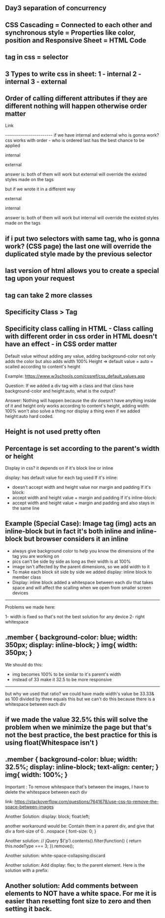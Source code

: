 Day3
separation of concurrency
------------------------
CSS
Cascading = Connected to each other and synchronous
style = Properties like color, position and Responsive
Sheet = HTML Code
------------------------
tag in css = selector
------------------------
3 Types to write css in sheet:
1 - internal
2 - internal 
3 - external
------------------------
Order of calling different attributes if  they are different nothing will happen otherwise order matter
------------------------
Link
<link rel="stylesheet> href="style.css">
------------------------
if we have internal and external who is gonna work?
css works with order - who is ordered last has the best chance to be applied

internal
<style> </style>
external
<link rel="stylesheet> href="style.css">

answer is:
both of them will work but external will override the existed styles made on the tags

but if we wrote it in a different way

external
<link rel="stylesheet> href="style.css">
internal
<style> </style>

answer is:
both of them will work but internal will override the existed styles made on the tags

if i put two selectors with same tag, who is gonna work? (CSS page)
the last one will override the duplicated style made by the previous selector
------------------------
last version of html allows you to create a special tag upon your request
------------------------
tag can take 2 more classes
------------------------
Specificity 
Class > Tag
------------------------
Specificity class calling in HTML - Class calling with different order in css
order in HTML doesn't have an effect - in CSS order matter
------------------------
Default value without adding any value,
adding background-color not only adds the color but also adds width 100%
Height => default value = auto = scalled according to content's height

Example:
https://www.w3schools.com/cssref/css_default_values.asp 

Question:
If we added a div tag with a class and that class have background-color and height:auto, what is the output?

Answer:
Nothing will happen because the div doesn't have anything inside of it and height only works according to content's height, adding width: 100% won't also solve a thing nor display a thing even if we added height:auto hard coded.

Height is not used pretty often
------------------------
Percentage is set according to the parent's width or height
------------------------
Display in css?
it depends on if it's block line or inline

display: has default value for each tag used
If it's inline:
- doesn't accept width and height value nor margin and padding
If it's block:
- accept width and height value + margin and padding
If it's inline-block:
- accept width and height value + margin and padding and also stays in the same line

Example (Special Case):
Image tag (img) acts an inline-block but in fact it's both inline and inline-block but browser considers it an inline
------------------------
- always give background color to help you know the dimensions of the tag you are working on
- pics can't be side by side as long as their width is at 100%
- image isn't affected by the parent dimensions, so we add width to it
- To make each block sit side by side we added display: inline block to member class
- Display: inline block added a whitespace between each div that takes space and will affect the scalling when we open from smaller screen devices
------------------------
Problems we made here:

1- width is fixed so that's not the best solution for any device 
2- right whitespace 

.member {
    background-color: blue;
    width: 350px;
    display: inline-block;
}
img{
    width: 350px;
}
------------------------
We should do this:
- img becomes 100% to be similar to it's parent's width
- instead of 33 make it 32.5 to be more responsive
------------------------
but why we used that ratio?
we could have made width's value be 33.33& as 100 divided by three equals this but we can't do this because there is a whitespace between each div

if we made the value 32.5% this will solve the problem when we minimize the page but that's not the best practice, the best practice for this is using float(Whitespace isn't )
------------------------
.member {
    background-color: blue;
    width: 32.5%;
    display: inline-block;
    text-align: center;
}
img{
    width: 100%;
}
------------------------
Important :
To remove whitespace that's between the images, I have to delete the whitespace between each div

link:
https://stackoverflow.com/questions/7641678/use-css-to-remove-the-space-between-images

Another Solution:
display: block;
float:left;

another workaround would be:
Contain them in a parent div, and give that div a font-size of 0.
.nospace {
   font-size: 0;
}

Another solution:
// jQuery
$('p').contents().filter(function() { return this.nodeType === 3; }).remove();

Another solution:
white-space-collapsing:discard

Another solution:
Add display: flex; 
to the parent element. Here is the solution with a prefix:

Another solution:
Add comments between elements to NOT have a white space. For me it is easier than resetting font size to zero and then setting it back.
------------------------
